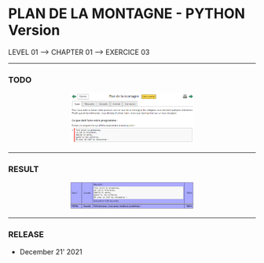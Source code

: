 # PLAN DE LA MONTAGNE - PYTHON Version
LEVEL 01 --> CHAPTER 01 --> EXERCICE 03

---
### **TODO**

<div align="center">
    <img
        src="https://github.com/Ayckinn/PYTHON/blob/main/FRANCE-IOI/LEVEL_01/Chapter_01/03_plan_montagne/todo.png"
        alt="DEMO"
        style="width:50%">
</div>

---
### **RESULT**

<div align="center">
    <img
        src="https://github.com/Ayckinn/PYTHON/blob/main/FRANCE-IOI/LEVEL_01/Chapter_01/03_plan_montagne/result.png"
        alt="DEMO"
        style="width:50%">
</div>

---
### **RELEASE**

- December 21' 2021